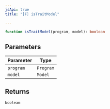 ```yaml
---
jsApi: true
title: "[F] isTraitModel"

---
```

```ts
function isTraitModel(program, model): boolean
```

## Parameters

| Parameter | Type |
| ------ | ------ |
| `program` | `Program` |
| `model` | `Model` |

## Returns

`boolean`
